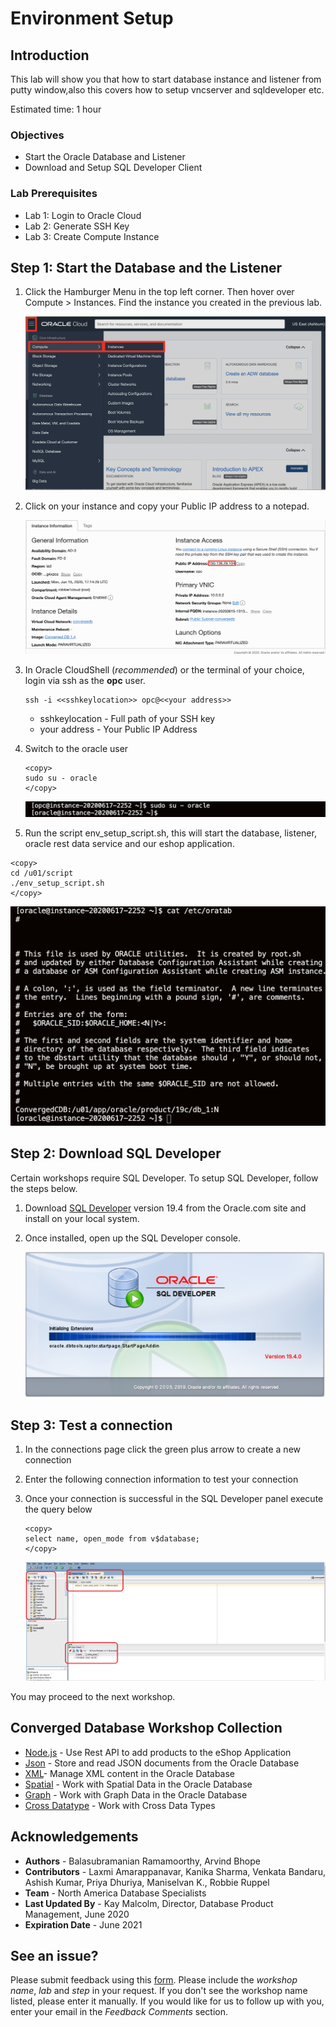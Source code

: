 # Environment Setup 

## Introduction

This lab will show you that how to start database instance and listener from putty window,also this covers how to setup vncserver and sqldeveloper etc. 

Estimated time: 1 hour

### Objectives
- Start the Oracle Database and Listener
- Download and Setup SQL Developer Client

### Lab Prerequisites

- Lab 1: Login to Oracle Cloud
- Lab 2: Generate SSH Key
- Lab 3: Create Compute Instance

## Step 1: Start the Database and the Listener

1. Click the Hamburger Menu in the top left corner. Then hover over Compute > Instances. Find the instance you created in the previous lab. 

   ![](./images/nav_compute_instance.png " ")

2. Click on your instance and copy your Public IP address to a notepad. 

   ![](./images/public_ip.png " ")


3. In Oracle CloudShell (*recommended*) or the terminal of your choice, login via ssh as the **opc** user.  
 
      ````
      ssh -i <<sshkeylocation>> opc@<<your address>>
      ````

      - sshkeylocation - Full path of your SSH key
      - your address - Your Public IP Address
  
4. Switch to the oracle user
      ````
      <copy>
      sudo su - oracle
      </copy>
      ````

   ![](./images/env1.png " ")

5.  Run the script env_setup_script.sh, this will start the database, listener, oracle rest data service and our eshop          application.


````
<copy>
cd /u01/script
./env_setup_script.sh
</copy>
````

   ![](./images/env2.png " ")



## Step 2: Download SQL Developer

Certain workshops require SQL Developer.  To setup SQL Developer, follow the steps below.

1. Download [SQL Developer](https://www.oracle.com/tools/downloads/sqldev-downloads.html) version 19.4 from the Oracle.com site and install on your local system.

2. Once installed, open up the SQL Developer console.

      ![](./images/start-sql-developer.png " ")
   
## Step 3:  Test a connection

1.  In the connections page click the green plus arrow to create a new connection

2.  Enter the following connection information to test your connection

3.  Once your connection is successful in the SQL Developer panel execute the query below
      ````
      <copy>
      select name, open_mode from v$database;
      </copy>
      ````

      ![](./images/vdatabase.png " ")



You may proceed to the next workshop.

## Converged Database Workshop Collection

- [Node.js](?lab=node.js-lab-1-intro-setup) - Use Rest API to add products to the eShop Application
- [Json](?lab=json-lab-1-intro-setup) - Store and read JSON documents from the Oracle Database
- [XML](?lab=xml-lab-1-setup)- Manage XML content in the Oracle Database
- [Spatial](?lab=spatial-lab-1-setup) - Work with Spatial Data in the Oracle Database
- [Graph](?lab=graph-lab-1-intro-setup) - Work with Graph Data in the Oracle Database
- [Cross Datatype](?lab=cross-lab-1-intro-usage) - Work with Cross Data Types

## Acknowledgements

- **Authors** - Balasubramanian Ramamoorthy, Arvind Bhope
- **Contributors** - Laxmi Amarappanavar, Kanika Sharma, Venkata Bandaru, Ashish Kumar, Priya Dhuriya, Maniselvan K., Robbie Ruppel
- **Team** - North America Database Specialists
- **Last Updated By** - Kay Malcolm, Director, Database Product Management, June 2020
- **Expiration Date** - June 2021   

## **See an issue?**
Please submit feedback using this [form](https://apexapps.oracle.com/pls/apex/f?p=133:1:::::P1_FEEDBACK:1). Please include the *workshop name*, *lab* and *step* in your request.  If you don't see the workshop name listed, please enter it manually. If you would like for us to follow up with you, enter your email in the *Feedback Comments* section.
  


















